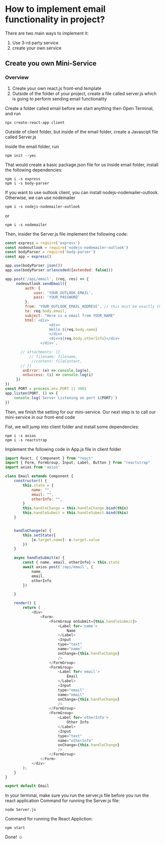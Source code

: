 # How to implement email functionality in project?

There are two main ways to implement it:
1. Use 3-rd party service
2. create your own service

## Create you own Mini-Service

### Overview
1. Create your own react.js front-end template
2. Outside of the folder of your project, create a file called server.js which is going to perform sending email functionality

Create a folder called email before we start anything
then Open Terminal, and run

```
npx create-react-app client
```
Outside of client folder, but inside of the email folder, create a Javascipt file called Server.js

Inside the email folder, run
```
npm init --yes
```

That would create a basic package.json file for us
Inside email folder, install the following dependencies:

```
npm i -s express
npm i -s body-parser
```

If you want to use outlook client, you can install nodejs-nodemailer-outlook. Otherwise, we can use nodemailer

```
npm i -s nodejs-nodemailer-outlook
```
or
```
npm i -s nodemailer

```

Then, insider the Server.js file implement the following code:

```javascript
const express = require('express')
const nodeoutlook = require('nodejs-nodemailer-outlook')
const bodyParser = require('body-parser')
const app = express()

app.use(bodyParser.json())
app.use(bodyParser.urlencoded({extended: false}))

app.post('/api/email', (req, res) => {
     nodeoutlook.sendEmail({
         auth: {
             user: 'YOUR_OUTLOOK_EMAIL',
             pass: 'YOUR_PASSWORD'
         },
         from: 'YOUR_OUTLOOK_EMAIL_ADDRESS', // this must be exactly the same as the user params in auth, otherwise, you will recieved error message from outlook
         to: req.body.email,
         subject: "Here is a email from YOUR_NAME"
         html:`<div>
                    <div>
                    Hello ${req.body.name}
                    </div>
                    <div>${req.body.otherInfo}</div>
                </div>`,

       // attachments: [{
           // filename: filename,
            //content: fileContent,
       // }]
        onError: (e) => console.log(e),
        onSuccess: (i) => console.log(i)
     })
})
const PORT = process.env.PORT || 3001
app.listen(PORT, () => {
    console.log(`Server Listening on port ${PORT}`)
})
```

Then, we finish the setting for our mini-service. Our next step is to call our mini-service in our front-end code

Fist, we will jump into client folder and install some dependencies:

```
npm i -s axios
npm i -s reactstrap
```

Implement the following code in App.js file in client folder

```javascript
import React, { Component } from "react"
import { Form, FormGroup, Input, Label, Button } from "reactstrap"
import axios from 'axios'

class Email extends Component {
    constructor() {
        this.state = {
            name: "",
            email: "",
            otherInfo: "",
        }
        this.handleChange = this.handleChange.bind(this)
        this.handleSubmit = this.handleSubmit.bind(this)
    }


    handleChange(e) {
        this.setState({
            [e.target.name]: e.target.value
        })
    }

    async handleSubmit(e) {
        const { name, email, otherInfo} = this.state
        await axios.post('/api/email', {
            name,
            email,
            otherInfo
        })

    }

    render() {
        return (
            <div>
                <Form>
                    <FormGroup onSubmit={this.handleSubmit}>
                        <Label for='name'>
                            Name
                        </Label>
                        <Input
                        type="text"
                        name="name"
                        onChange={this.handleChange}
                        />
                    </FormGroup>
                    <FormGroup>
                        <Label for='email'>
                            Email
                        </Label>
                        <Input
                        type="email"
                        name="email"
                        onChange={this.handleChange}
                        />
                    </FormGroup>
                    <FormGroup>
                        <Label for='otherInfo'>
                            Other Info
                        </Label>
                        <Input
                        type="text"
                        name="otherInfo"
                        onChange={this.handleChange}
                        />
                    </FormGroup>
                </Form>
            </div>
        );
    }
}

export default Email
```
In your terminal, make sure you run the server.js file before you run the react application
Command for running the Server.js file:
```
node Server.js
```
Command for running the React Appliction:
```
npm start
```
Done! ☺️
